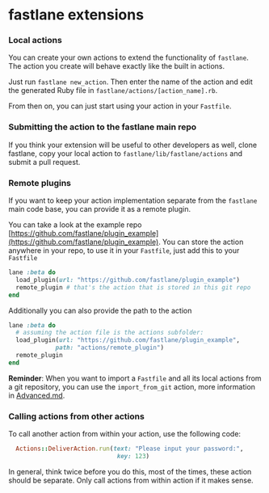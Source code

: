 # fastlane extensions

### Local actions

You can create your own actions to extend the functionality of `fastlane`. The action you create will behave exactly like the built in actions.

Just run `fastlane new_action`. Then enter the name of the action and edit the generated Ruby file in `fastlane/actions/[action_name].rb`.

From then on, you can just start using your action in your `Fastfile`.

### Submitting the action to the fastlane main repo

If you think your extension will be useful to other developers as well, clone fastlane, copy your local action to `fastlane/lib/fastlane/actions` and submit a pull request.

### Remote plugins

If you want to keep your action implementation separate from the `fastlane` main code base, you can provide it as a remote plugin.

You can take a look at the example repo [https://github.com/fastlane/plugin_example](https://github.com/fastlane/plugin_example). You can store the action anywhere in your repo, to use it in your `Fastfile`, just add this to your `Fastfile`

```ruby
lane :beta do
  load_plugin(url: "https://github.com/fastlane/plugin_example")
  remote_plugin # that's the action that is stored in this git repo
end
```

Additionally you can also provide the path to the action

```ruby
lane :beta do
  # assuming the action file is the actions subfolder:
  load_plugin(url: "https://github.com/fastlane/plugin_example", 
             path: "actions/remote_plugin")
  remote_plugin
end
```

**Reminder**: When you want to import a `Fastfile` and all its local actions from a git repository, you can use the `import_from_git` action, more information in [Advanced.md](https://github.com/fastlane/fastlane/blob/master/docs/Advanced.md#import_from_git).

### Calling actions from other actions

To call another action from within your action, use the following code:

```ruby
  Actions::DeliverAction.run(text: "Please input your password:", 
                              key: 123)
```

In general, think twice before you do this, most of the times, these action should be separate. Only call actions from within action if it makes sense.
